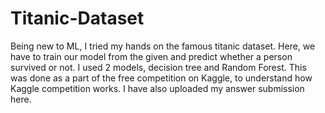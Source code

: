 # Titanic-Dataset
Being new to ML, I tried my hands on the famous titanic dataset. Here, we have to train our model from the given and predict
whether a person survived or not. I used 2 models, decision tree and Random Forest.
This was done as a part of the free competition on Kaggle, to understand how Kaggle competition works. I have also uploaded my answer submission here.

